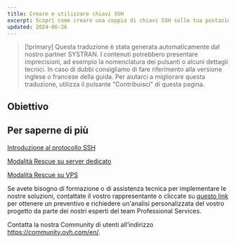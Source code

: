 ```yaml
---
title: Creare e utilizzare chiavi SSH
excerpt: Scopri come creare una coppia di chiavi SSH sulla tua postazione di lavoro e utilizzarle per stabilire una connessione sicura al tuo server
updated: 2024-06-26
---
```


> [!primary]
> Questa traduzione è stata generata automaticamente dal nostro partner SYSTRAN. I contenuti potrebbero presentare imprecisioni, ad esempio la nomenclatura dei pulsanti o alcuni dettagli tecnici. In caso di dubbi consigliamo di fare riferimento alla versione inglese o francese della guida. Per aiutarci a migliorare questa traduzione, utilizza il pulsante "Contribuisci" di questa pagina.
>

## Obiettivo



## Per saperne di più  <a name="gofurther"></a>

[Introduzione al protocollo SSH](/pages/bare_metal_cloud/dedicated_servers/ssh_introduction)

[Modalità Rescue su server dedicato](/pages/bare_metal_cloud/dedicated_servers/rescue_mode)

[Modalità Rescue su VPS](/pages/bare_metal_cloud/virtual_private_servers/rescue)

Se avete bisogno di formazione o di assistenza tecnica per implementare le nostre soluzioni, contattate il vostro rappresentante o cliccate su [questo link](/links/professional-services) per ottenere un preventivo e richiedere un'analisi personalizzata del vostro progetto da parte dei nostri esperti del team Professional Services.

Contatta la nostra Community di utenti all’indirizzo <https://community.ovh.com/en/>.